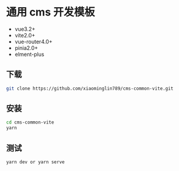 # 通用 cms 开发模板
- vue3.2+
- vite2.0+
- vue-router4.0+
- pinia2.0+
- elment-plus


## 下载
```bash
git clone https://github.com/xiaominglin789/cms-common-vite.git
```

## 安装
```bash
cd cms-common-vite
yarn
```


## 测试
```bash
yarn dev or yarn serve
```
